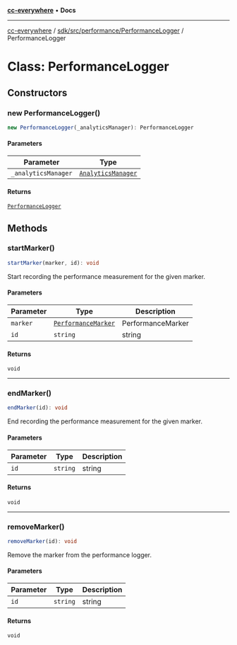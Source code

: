 [**cc-everywhere**](../../../../../index.md) • **Docs**

***

[cc-everywhere](../../../../../index.md) / [sdk/src/performance/PerformanceLogger](../index.md) / PerformanceLogger

# Class: PerformanceLogger

## Constructors

### new PerformanceLogger()

```ts
new PerformanceLogger(_analyticsManager): PerformanceLogger
```

#### Parameters

| Parameter | Type |
| ------ | ------ |
| `_analyticsManager` | [`AnalyticsManager`](../../../analytics/AnalyticsManager/classes/AnalyticsManager.md) |

#### Returns

[`PerformanceLogger`](PerformanceLogger.md)

## Methods

### startMarker()

```ts
startMarker(marker, id): void
```

Start recording the performance measurement for the given marker.

#### Parameters

| Parameter | Type | Description |
| ------ | ------ | ------ |
| `marker` | [`PerformanceMarker`](../../PerformanceMarker/enumerations/PerformanceMarker.md) | PerformanceMarker |
| `id` | `string` | string |

#### Returns

`void`

***

### endMarker()

```ts
endMarker(id): void
```

End recording the performance measurement for the given marker.

#### Parameters

| Parameter | Type | Description |
| ------ | ------ | ------ |
| `id` | `string` | string |

#### Returns

`void`

***

### removeMarker()

```ts
removeMarker(id): void
```

Remove the marker from the performance logger.

#### Parameters

| Parameter | Type | Description |
| ------ | ------ | ------ |
| `id` | `string` | string |

#### Returns

`void`
